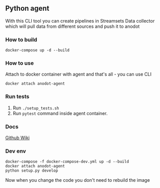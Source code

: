 ## Python agent
With this CLI tool you can create pipelines in Streamsets Data collector which will 
pull data from different sources and push it to anodot

### How to build
```
docker-compose up -d --build
```

### How to use
Attach to docker container with agent and that's all - you can use CLI
```
docker attach anodot-agent
```
    
### Run tests
1. Run `./setup_tests.sh`
2. Run `pytest` command inside agent container. 


### Docs
[Github Wiki](https://github.com/anodot/daria/wiki)
    

### Dev env
```
docker-compose -f docker-compose-dev.yml up -d --build
docker attach anodot-agent
python setup.py develop
```
Now when you change the code you don't need to rebuild the image
    
